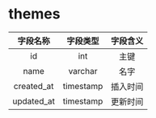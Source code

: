 # themes

| 字段名称 | 字段类型 | 字段含义 |
| :-----: | :-----: | :-----: 
| id | int | 主键 |
| name | varchar | 名字  |
| created_at | timestamp | 插入时间 |
| updated_at | timestamp | 更新时间 |

